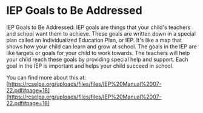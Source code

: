 # IEP Goals to Be Addressed
IEP Goals to Be Addressed: IEP goals are things that your child's teachers and school want them to achieve. These goals are written down in a special plan called an Individualized Education Plan, or IEP. It's like a map that shows how your child can learn and grow at school. The goals in the IEP are like targets or goals for your child to work towards. The teachers will help your child reach these goals by providing special help and support. Each goal in the IEP is important and helps your child succeed in school.

You can find more about this at: [https://rcselpa.org/uploads/files/files/IEP%20Manual%2007-22.pdf#page=18](https://rcselpa.org/uploads/files/files/IEP%20Manual%2007-22.pdf#page=18)

